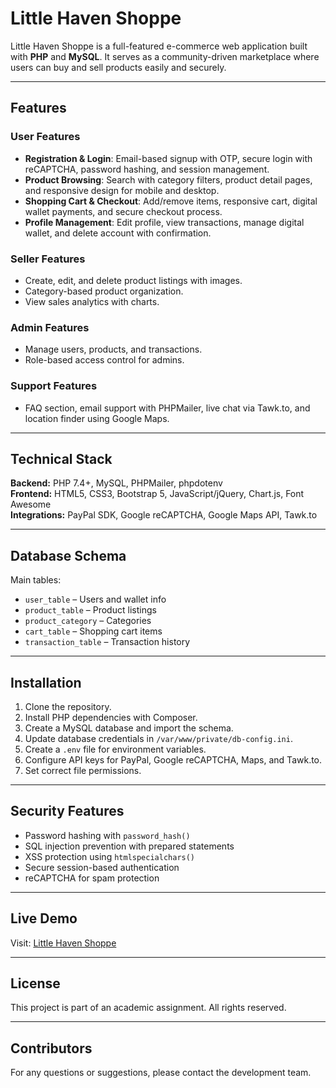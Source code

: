 # Little Haven Shoppe  

Little Haven Shoppe is a full-featured e-commerce web application built with **PHP** and **MySQL**. It serves as a community-driven marketplace where users can buy and sell products easily and securely.  

---

## Features  

### User Features  
- **Registration & Login**: Email-based signup with OTP, secure login with reCAPTCHA, password hashing, and session management.  
- **Product Browsing**: Search with category filters, product detail pages, and responsive design for mobile and desktop.  
- **Shopping Cart & Checkout**: Add/remove items, responsive cart, digital wallet payments, and secure checkout process.  
- **Profile Management**: Edit profile, view transactions, manage digital wallet, and delete account with confirmation.  

### Seller Features  
- Create, edit, and delete product listings with images.  
- Category-based product organization.  
- View sales analytics with charts.  

### Admin Features  
- Manage users, products, and transactions.  
- Role-based access control for admins.  

### Support Features  
- FAQ section, email support with PHPMailer, live chat via Tawk.to, and location finder using Google Maps.  

---

## Technical Stack  

**Backend:** PHP 7.4+, MySQL, PHPMailer, phpdotenv  
**Frontend:** HTML5, CSS3, Bootstrap 5, JavaScript/jQuery, Chart.js, Font Awesome  
**Integrations:** PayPal SDK, Google reCAPTCHA, Google Maps API, Tawk.to  

---

## Database Schema  

Main tables:  
- `user_table` – Users and wallet info  
- `product_table` – Product listings  
- `product_category` – Categories  
- `cart_table` – Shopping cart items  
- `transaction_table` – Transaction history  

---

## Installation  

1. Clone the repository.  
2. Install PHP dependencies with Composer.  
3. Create a MySQL database and import the schema.  
4. Update database credentials in `/var/www/private/db-config.ini`.  
5. Create a `.env` file for environment variables.  
6. Configure API keys for PayPal, Google reCAPTCHA, Maps, and Tawk.to.  
7. Set correct file permissions.  

---

## Security Features  

- Password hashing with `password_hash()`  
- SQL injection prevention with prepared statements  
- XSS protection using `htmlspecialchars()`  
- Secure session-based authentication  
- reCAPTCHA for spam protection  

---

## Live Demo  

Visit: [Little Haven Shoppe](https://inf1005-ferriswheel.sytes.net)  

---

## License  

This project is part of an academic assignment. All rights reserved.  

---

## Contributors  

For any questions or suggestions, please contact the development team.  

